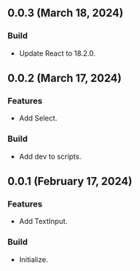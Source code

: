 ## 0.0.3 (March 18, 2024)

### Build

- Update React to 18.2.0.

## 0.0.2 (March 17, 2024)

### Features

- Add Select.

### Build

- Add dev to scripts.

## 0.0.1 (February 17, 2024)

### Features

- Add TextInput.

### Build

- Initialize.

